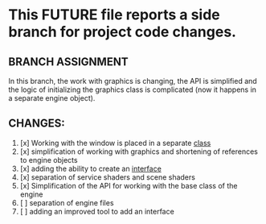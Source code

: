 # This FUTURE file reports a side branch for project code changes.

## BRANCH ASSIGNMENT
In this branch, the work with graphics is changing, the API is simplified and the logic of initializing the graphics class is complicated (now it happens in a separate engine object).

## CHANGES:
1. [x] Working with the window is placed in a separate [class](QuantumCore/graphic/__init__.py)
2. [x] simplification of working with graphics and shortening of references to engine objects
3. [x] adding the ability to create an [interface](QuantumCore/graphic/interface.py)
4. [x] separation of service shaders and scene shaders
5. [x] Simplification of the API for working with the base class of the engine
6. [ ] separation of engine files
7. [ ] adding an improved tool to add an interface